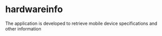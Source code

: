 # hardwareinfo
The application is developed to retrieve mobile device specifications and other information
